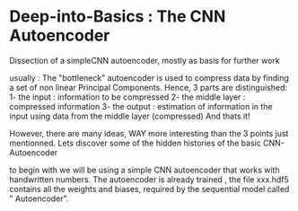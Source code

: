 
# Deep-into-Basics : The CNN Autoencoder

Dissection of a simpleCNN autoencoder, mostly as basis for further work 


usually :
The "bottleneck" autoencoder is used to  compress data by finding 
a  set of non linear Principal Components.
Hence, 3 parts are distinguished:
1- the input : information to be compressed
2- the middle layer : compressed information
3- the output : estimation of information in the input using data from the middle layer (compressed)
And thats it!



However, there are many ideas, WAY more interesting than the 3 points just mentionned.
Lets discover some of the hidden histories of the basic CNN-Autoencoder


to begin with we will be using a simple CNN autoencoder that works with handwritten numbers.
The autoencoder is already trained , the file xxx.hdf5 contains all the weights
and biases, required by the sequential model called " Autoencoder".





